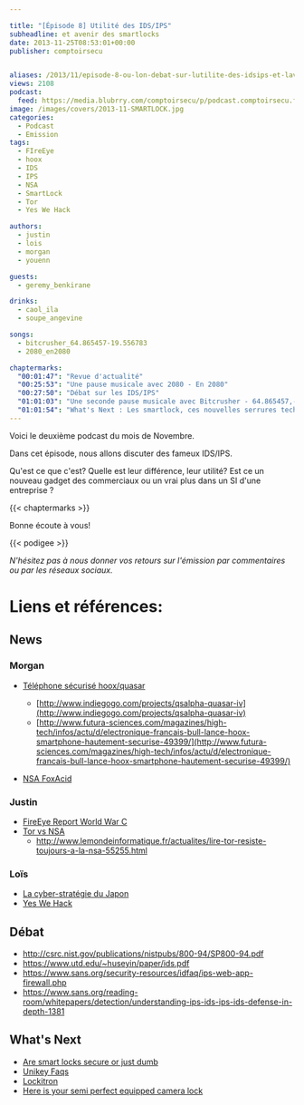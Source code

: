 ```yaml
---

title: "[Épisode 8] Utilité des IDS/IPS"
subheadline: et avenir des smartlocks
date: 2013-11-25T08:53:01+00:00
publisher: comptoirsecu


aliases: /2013/11/episode-8-ou-lon-debat-sur-lutilite-des-idsips-et-lavenir-des-smartlocks/
views: 2108
podcast:
  feed: https://media.blubrry.com/comptoirsecu/p/podcast.comptoirsecu.fr/CSEC.EP08.2013-11-22.IDS.mp3
image: /images/covers/2013-11-SMARTLOCK.jpg
categories:
  - Podcast
  - Emission
tags:
  - FIreEye
  - hoox
  - IDS
  - IPS
  - NSA
  - SmartLock
  - Tor
  - Yes We Hack

authors:
  - justin
  - lois
  - morgan
  - youenn

guests:
  - geremy_benkirane

drinks:
  - caol_ila
  - soupe_angevine

songs:
  - bitcrusher_64.865457-19.556783
  - 2080_en2080

chaptermarks:
  "00:01:47": "Revue d'actualité"
  "00:25:53": "Une pause musicale avec 2080 - En 2080"
  "00:27:50": "Débat sur les IDS/IPS"
  "01:01:03": "Une seconde pause musicale avec Bitcrusher - 64.865457,-19.556783"
  "01:01:54": "What's Next : Les smartlock, ces nouvelles serrures technologiques"
---
```

Voici le deuxième podcast du mois de Novembre.

Dans cet épisode, nous allons discuter des fameux IDS/IPS.

Qu'est ce que c'est? Quelle est leur différence, leur utilité? Est ce un nouveau gadget des commerciaux ou un vrai plus dans un SI d'une entreprise ?

{{< chaptermarks >}}

Bonne écoute à vous!


{{< podigee >}}

_N'hésitez pas à nous donner vos retours sur l'émission par commentaires ou par les réseaux sociaux._

# Liens et références:

## News

### Morgan

- [Téléphone sécurisé hoox/quasar](http://techcrunch.com/2013/10/09/quasar-iv-encrypted-ninja-smartphone-goes-into-production-despite-indiegogo-failure/)
  - [http://www.indiegogo.com/projects/qsalpha-quasar-iv](http://www.indiegogo.com/projects/qsalpha-quasar-iv)
  - [http://www.futura-sciences.com/magazines/high-tech/infos/actu/d/electronique-francais-bull-lance-hoox-smartphone-hautement-securise-49399/](http://www.futura-sciences.com/magazines/high-tech/infos/actu/d/electronique-francais-bull-lance-hoox-smartphone-hautement-securise-49399/)

-  [NSA FoxAcid](https://www.schneier.com/blog/archives/2013/10/how_the_nsa_att.html)


### Justin

- [FireEye Report World War C](http://securityaffairs.co/wordpress/18294/security/fireeye-nation-state-driven-cyber-attacks.html)
- [Tor vs NSA](http://securityaffairs.co/wordpress/18397/hacking/tor-anonymity-tor-stinks.html)
  - http://www.lemondeinformatique.fr/actualites/lire-tor-resiste-toujours-a-la-nsa-55255.html

### Loïs

- [La cyber-stratégie du Japon](http://si-vis.blogspot.fr/2013/09/la-strategie-cybersecurite-du-japon.html)
- [Yes We Hack](http://www.undernews.fr/culture-web-emploi/emploi-carriere/yeswehack-le-portail-qui-permet-de-recruter-un-hacker.html)


## Débat

- <http://csrc.nist.gov/publications/nistpubs/800-94/SP800-94.pdf>
- <https://www.utd.edu/~huseyin/paper/ids.pdf>
- <https://www.sans.org/security-resources/idfaq/ips-web-app-firewall.php>
- <https://www.sans.org/reading-room/whitepapers/detection/understanding-ips-ids-ips-ids-defense-in-depth-1381>

## What's Next

- [Are smart locks secure or just dumb](http://gizmodo.com/are-smart-locks-secure-or-just-dumb-511093690)
- [Unikey Faqs](http://www.unikey.com/faqs/)
- [Lockitron](https://lockitron.com/preorder)
- [Here is your semi perfect equipped camera lock](http://gizmodo.com/heres-your-semi-perfect-camera-equipped-smart-lock-511004584)
